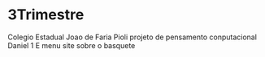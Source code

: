 # 3Trimestre
Colegio Estadual Joao de Faria Pioli
projeto de pensamento conputacional
Daniel
1 E
menu site sobre o basquete
